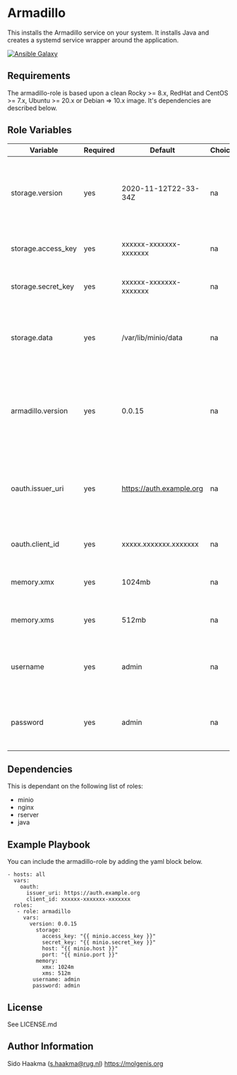 Armadillo
=========
This installs the Armadillo service on your system. It installs Java and creates a systemd service wrapper around the application.

[![Ansible Galaxy](https://img.shields.io/badge/ansible--galaxy-service_armadillo-blue.svg)](https://galaxy.ansible.com/molgenis/armadillo/)

Requirements
------------
The armadillo-role is based upon a clean Rocky >= 8.x, RedHat and CentOS >= 7.x, Ubuntu >= 20.x or Debian => 10.x image. It's dependencies are described below.

Role Variables
--------------
| Variable              | Required | Default                           | Choices  | Comments                                                                                  |
|-----------------------|----------|-----------------------------------|----------|-------------------------------------------------------------------------------------------|
| storage.version       | yes      | 2020-11-12T22-33-34Z              | na       | Version of the Minio service. There are monthly releases so you need to upgrade regularly |
| storage.access_key    | yes      | xxxxxx-xxxxxxx-xxxxxxx            | na       | The access key to access Minio API and webinterface                                       |
| storage.secret_key    | yes      | xxxxxx-xxxxxxx-xxxxxxx            | na       | The secret key to access Minio API and webinterface                                       |
| storage.data          | yes      | /var/lib/minio/data               | na       | The path on the host system where the of the Minio file storage is stored                 |
| armadillo.version     | yes      | 0.0.15                            | na       | Version of the Armadillo service. Newer versions can be found on the MOLGENIS registry.   |
| oauth.issuer_uri      | yes      | https://auth.example.org          | na       | The plain url of the authentication server (can be FusionAuth or Keycloack for example    |
| oauth.client_id       | yes      | xxxxx.xxxxxxx.xxxxxxx             | na       | The client ID of the authentication server                                                |
| memory.xmx            | yes      | 1024mb                            | na       | Maximum of memory claimed by the Armadillo                                                |
| memory.xms            | yes      | 512mb                             | na       | Reserved memory claimed by the Armadillo                                                |
| username              | yes      | admin                             | na       | Root username of the application (using basic-auth)                                              |
| password              | yes      | admin                             | na       | Root password of the application (using basic-auth)                                              |

Dependencies
------------
This is dependant on the following list of roles:
- minio
- nginx
- rserver
- java

Example Playbook
----------------
You can include the armadillo-role by adding the yaml block below.

    - hosts: all
      vars:
        oauth: 
          issuer_uri: https://auth.example.org
          client_id: xxxxxx-xxxxxxx-xxxxxxx
      roles:
       - role: armadillo
         vars:
           version: 0.0.15
             storage:
               access_key: "{{ minio.access_key }}"
               secret_key: "{{ minio.secret_key }}"
               host: "{{ minio.host }}"
               port: "{{ minio.port }}"
             memory:
               xmx: 1024m
               xms: 512m
            username: admin
            password: admin
            
           
License
-------
See LICENSE.md

Author Information
------------------
Sido Haakma (s.haakma@rug.nl)
https://molgenis.org